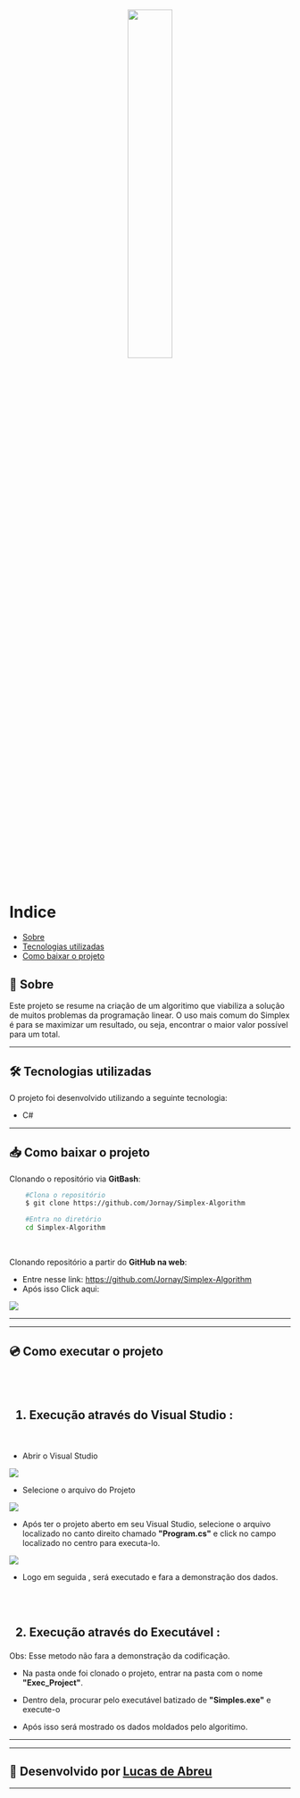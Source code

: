 <h1 align = center>
    <img src = "https://ik.imagekit.io/bbne7zel55/vdTXjjjW_photos_v2_x4_sM31HKpWU.png" width="40%">
</h1>




# Indice
- [Sobre](#-sobre)
- [Tecnologias utilizadas](#-tecnologias-utilizadas)
- [Como baixar o projeto](#-como-baixar-o-projeto)

## 📃 **Sobre**

  Este projeto se resume na criação de um algoritimo que viabiliza a solução de muitos problemas da programação linear. O uso mais comum do Simplex é para se maximizar um resultado, ou seja, encontrar o maior valor possível para um total. 

---

## 🛠 **Tecnologias utilizadas**

O projeto foi desenvolvido utilizando a seguinte tecnologia:

- C#

--- 
## 📥 **Como baixar o projeto**

Clonando o repositório via **GitBash**:

```bash
    #Clona o repositório
    $ git clone https://github.com/Jornay/Simplex-Algorithm

    #Entra no diretório
    cd Simplex-Algorithm
```
<br>

Clonando repositório a partir do **GitHub na web**:

- Entre nesse link: https://github.com/Jornay/Simplex-Algorithm
- Após isso Click aqui:

<img src = "https://ik.imagekit.io/bbne7zel55/1_QN07mPemh.png">

---
---
## 💿 **Como executar o projeto**
<br>
<br>

<h2> 

1) Execução através do **Visual Studio** : 

</h2>

<br>

- Abrir o Visual Studio
<img src = 'https://ik.imagekit.io/bbne7zel55/1_Idt6ajk5P.png'>

<br>

- Selecione o arquivo do Projeto
<img src = 'https://ik.imagekit.io/bbne7zel55/2_mj_vsQLvi.png'>

<br>

- Após ter o projeto aberto em seu Visual Studio, selecione o arquivo localizado no canto direito chamado **"Program.cs"** e click no campo localizado no centro para executa-lo.
<img src = 'https://ik.imagekit.io/bbne7zel55/4_48AN8C0Mf.png'>

<br>

- Logo em seguida , será executado e fara a demonstração dos dados.

<br>
<br>
<h2> 

2) Execução através do **Executável** : 

</h2>
Obs: Esse metodo não fara a demonstração da codificação.

<br>

- Na pasta onde foi clonado o projeto, entrar na pasta com o nome **"Exec_Project"**.

- Dentro dela, procurar pelo executável batizado de **"Simples.exe"** e execute-o

- Após isso será mostrado os dados moldados pelo algoritimo.
---
---
## 🔧 Desenvolvido por [Lucas de Abreu](https://github.com/Jornay) 
---
